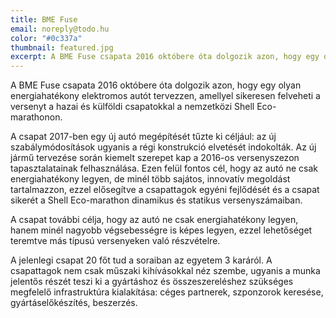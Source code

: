 ```yaml
---
title: BME Fuse
email: noreply@todo.hu
color: "#0c337a"
thumbnail: featured.jpg
excerpt: A BME Fuse csapata 2016 októbere óta dolgozik azon, hogy egy olyan energiahatékony elektromos autót tervezzen, amellyel sikeresen felveheti a versenyt a hazai és külföldi csapatokkal a nemzetközi Shell Eco-marathonon.
---
```


A BME Fuse csapata 2016 októbere óta dolgozik azon, hogy egy olyan energiahatékony elektromos autót tervezzen, amellyel sikeresen felveheti a versenyt a hazai és külföldi csapatokkal a nemzetközi Shell Eco-marathonon.

A csapat 2017-ben egy új autó megépítését tűzte ki céljául: az új szabálymódosítások ugyanis a régi konstrukció elvetését indokolták. Az új jármű tervezése során kiemelt szerepet kap a 2016-os versenyszezon tapasztalatainak felhasználása. Ezen felül fontos cél, hogy az autó ne csak energiahatékony legyen, de minél több sajátos, innovatív megoldást tartalmazzon, ezzel elősegítve a csapattagok egyéni fejlődését és a csapat sikerét a Shell Eco-marathon dinamikus és statikus versenyszámaiban.

A csapat további célja, hogy az autó ne csak energiahatékony legyen, hanem minél nagyobb végsebességre is képes legyen, ezzel lehetőséget teremtve más típusú versenyeken való részvételre.

A jelenlegi csapat 20 főt tud a soraiban az egyetem 3 karáról. A csapattagok nem csak műszaki kihívásokkal néz szembe, ugyanis a munka jelentős részét teszi ki a gyártáshoz és összeszereléshez szükséges megfelelő infrastruktúra kialakítása: céges partnerek, szponzorok keresése, gyártáselőkészítés, beszerzés.

